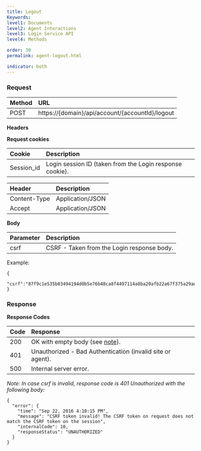 ```yaml
---
title: Logout
Keywords:
level1: Documents
level2: Agent Interactions
level3: Login Service API
level4: Methods

order: 30
permalink: agent-logout.html

indicator: both
---
```


### Request

| Method | URL |
| :--- | :--- | 
| POST |  https://{domain}/api/account/{accountId}/logout |

**Headers**

**Request cookies**

| Cookie | Description |
| :--- | :--- |
| Session_id | Login session ID (taken from the Login response cookie). |

| Header | Description |
| :--- | :--- |
| Content-Type | Application/JSON |
| Accept | Application/JSON |

**Body**

| Parameter | Description |
| :--- | :--- |
| csrf | CSRF - Taken from the Login response body. |

Example:

    {
        "csrf":"87f9c1e535b03494194d0b5e76b48ca8f4497114a8ba20afb22a67f375a29adb"
    }

### Response

**Response Codes**

| Code | Response |
| :--- | :--- |
| 200 | OK with empty body (see [note](#note2)).
| 401  | Unauthorized - Bad Authentication (invalid site or agent). |
| 500 | Internal server error. |

<a name="note2">*Note*</a>*: In case csrf is invalid, response code is 401 Unauthorized with the following body:*

    {
      "error": {
        "time": "Sep 22, 2016 4:10:15 PM",
        "message": "CSRF token invalid! The CSRF token on request does not match the CSRF token on the session",
        "internalCode": 10,
        "responseStatus": "UNAUTHORIZED"
      }
    }
